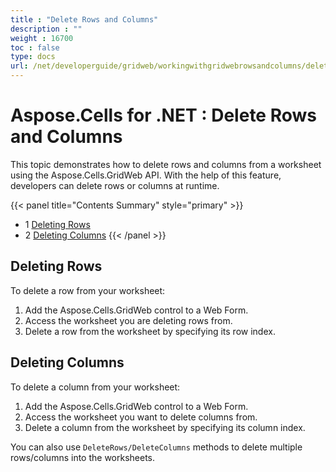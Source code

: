 ```yaml
---
title : "Delete Rows and Columns" 
description : "" 
weight : 16700 
toc : false
type: docs
url: /net/developerguide/gridweb/workingwithgridwebrowsandcolumns/delete+rows+and+columns/
---
```


# Aspose.Cells for .NET : Delete Rows and Columns


This topic demonstrates how to delete rows and columns from a worksheet using the Aspose.Cells.GridWeb API. With the help of this feature, developers can delete rows or columns at runtime.

{{< panel title="Contents Summary" style="primary" >}}
*   1 [Deleting Rows](#deleting-rows)
*   2 [Deleting Columns](#deleting-columns)
{{< /panel >}}
 

## Deleting Rows

To delete a row from your worksheet:

1.  Add the Aspose.Cells.GridWeb control to a Web Form.
2.  Access the worksheet you are deleting rows from.
3.  Delete a row from the worksheet by specifying its row index.

## Deleting Columns

To delete a column from your worksheet:

1.  Add the Aspose.Cells.GridWeb control to a Web Form.
2.  Access the worksheet you want to delete columns from.
3.  Delete a column from the worksheet by specifying its column index.

You can also use `DeleteRows/DeleteColumns` methods to delete multiple rows/columns into the worksheets.

